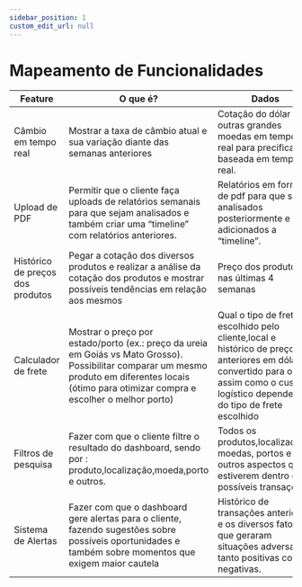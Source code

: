 ```yaml
---
sidebar_position: 1
custom_edit_url: null
---
```


# Mapeamento de Funcionalidades

| Feature | O que é? | Dados |
|---------|----------|-------|
| Câmbio em tempo real | Mostrar a taxa de câmbio atual e sua variação diante das semanas anteriores | Cotação do dólar e outras grandes moedas em tempo real para precificação baseada em tempo real. |
|Upload de PDF| Permitir que o cliente faça uploads de relatórios semanais para que sejam analisados e também criar uma “timeline” com relatórios anteriores.|Relatórios em formato de pdf para que sejam analisados posteriormente e adicionados a “timeline”.|
|Histórico de preços dos produtos| Pegar a cotação dos diversos produtos e realizar a análise da cotação dos produtos e mostrar possíveis tendências em relação aos mesmos|  Preço dos produtos nas últimas 4 semanas |
|Calculador de frete|Mostrar o preço por estado/porto (ex.: preço da ureia em Goiás vs Mato Grosso). Possibilitar comparar um mesmo produto em diferentes locais (ótimo para otimizar compra e escolher o melhor porto)| Qual o tipo de frete escolhido pelo cliente,local e histórico de preços anteriores em dólar e convertido para o real, assim como o custo logístico dependendo do tipo de frete escolhido|
|Filtros de pesquisa| Fazer com que o cliente filtre o resultado do dashboard, sendo por : produto,localização,moeda,porto e outros.| Todos os produtos,localizações, moedas, portos e outros aspectos que estiverem dentro de possíveis transações|
|Sistema de Alertas| Fazer com que o dashboard gere alertas para o cliente, fazendo sugestões sobre possíveis oportunidades e também sobre momentos que exigem maior cautela | Histórico de transações anteriores e os diversos fatores que geraram situações adversas, tanto positivas como negativas.|




